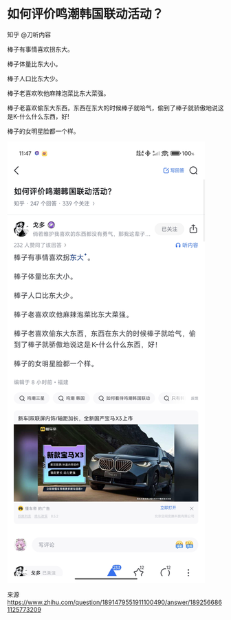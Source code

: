 # 如何评价鸣潮韩国联动活动？

知乎 @刀听内容

棒子有事情喜欢拐东大。

棒子体量比东大小。

棒子人口比东大少。

棒子老喜欢吹他麻辣泡菜比东大菜强。

棒子老喜欢偷东大东西，东西在东大的时候棒子就哈气，偷到了棒子就骄傲地说这是K-什么什么东西，好! 

棒子的女明星脸都一个样。

![](https://raw.githubusercontent.com/KugouGames/iming-blog/refs/heads/main/evil-of-kurogames/images/Screenshots/Screenshot_2025-04-08-11-47-33-956_com.zhihu.android.jpg)

来源 https://www.zhihu.com/question/1891479551911100490/answer/1892566861125773209
